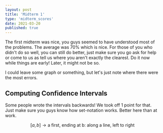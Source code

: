 ```yaml
---
layout: post
title: 'Midterm 1'
type: 'midterm_scores'
date: 2021-03-20
published: true
---
```


The first midterm was nice, you guys seemed to have understood most of the problems. The average was 70% which is nice. For those of you who didn't do so well, you can still do better, just make sure you go ask for help or come to us as tell us where you aren't exactly the clearest. Do it now while things are early! Later, it might not be so.

I could leave some graph or something, but let's just note where there were the most errors.

## Computing Confidence Intervals

Some people wrote the intervals backwards! We took off 1 point for that. Just make sure you guys know how set-notation works. Better here than at work.

$$
[a,b] \to \text{a first, ending at b: along a line, left to right}
$$
